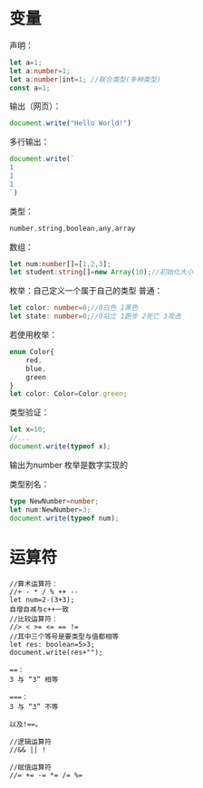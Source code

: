 # 变量
声明：

```typescript
let a=1;
let a:number=1;
let a:number|int=1; //联合类型(多种类型)
const a=1;
```

输出（网页）：

```typescript
document.write("Hello World!")
```

多行输出：

```typescript
document.write(`
1
1
1
`)
```

类型：

```typescript
number,string,boolean,any,array
```

数组：

```typescript
let num:number[]=[1,2,3];
let student:string[]=new Array(10);//初始化大小
```

枚举：自己定义一个属于自己的类型
普通：

```typescript
let color: number=0;//0白色 1黑色
let state: number=0;//0站立 1跑步 2死亡 3攻击
```

若使用枚举：

```typescript
enum Color{
	red,
	blue,
	green
}
let color: Color=Color.green;
```



类型验证：

```typescript
let x=10;
//...
document.write(typeof x);
```

输出为number 枚举是数字实现的

类型别名：

```typescript
type NewNumber=number;
let num:NewNumber=3;
document.write(typeof num);
```

# 运算符

	//算术运算符：
	//+ - * / % ++ --
	let num=2-(3+3);
	自增自减与c++一致
	//比较运算符：
	//> < >= <= == != 
	//其中三个等号是要类型与值都相等
	let res: boolean=5>3;
	document.write(res+"");
	
	==：
	3 与 “3” 相等
	
	===：
	3 与 “3” 不等
	
	以及!==。
	
	//逻辑运算符 
	//&& || ! 
	
	//赋值运算符
	//= += -= *= /= %=


